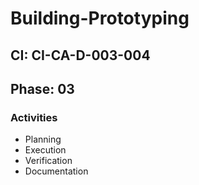 # Building-Prototyping

## CI: CI-CA-D-003-004
## Phase: 03

### Activities
- Planning
- Execution
- Verification
- Documentation

